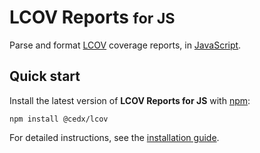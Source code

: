 # LCOV Reports <small>for JS</small>
Parse and format [LCOV](http://ltp.sourceforge.net/coverage/lcov.php) coverage reports, in [JavaScript](https://developer.mozilla.org/en-US/docs/Web/JavaScript).

## Quick start
Install the latest version of **LCOV Reports for JS** with [npm](https://www.npmjs.com):

```shell
npm install @cedx/lcov
```

For detailed instructions, see the [installation guide](installation.md).
